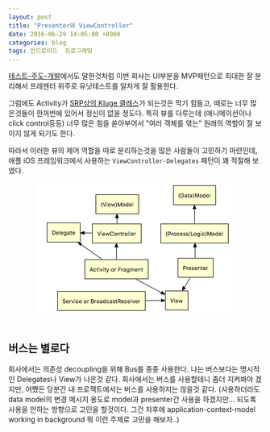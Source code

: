 ```yaml
---
layout: post
title: "Presenter와 ViewController"
date: 2016-06-29 14:05:00 +0900
categories: blog
tags: 안드로이드  프로그래밍
---
```


[테스트-주도-개발](/blog/2016/06/13/테스트-주도-개발.html)에서도 말한것처럼 이번 회사는 UI부분을 MVP패턴으로 최대한 잘 분리해서 프레젠터 위주로 유닛테스트를 알차게 잘 활용한다.

그럼에도 Activity가 [SRP상의 Kluge 클래스](/blog/2016/06/14/srp와-kludge-class.md#klugde-class)가 되는것은 막기 힘들고, 때로는 너무 많은것들이 한꺼번에 있어서 정신이 없을 정도다. 특히 뷰를 다루는데 (애니메이션이나 click control등등) 너무 많은 힘을 쏟아부어서 "여러 객체를 엮는" 원래의 역할이 잘 보이지 않게 되기도 한다.

따라서 이러한 뷰의 제어 역할을 따로 분리하는것을 많은 사람들이 고민하기 마련인데, 애플 iOS 프레임워크에서 사용하는 ``ViewController-Delegates`` 패턴이 꽤 적절해 보였다.

<div align="center"><img src="/assets/img/post/presenter-viewcontroller-in-android.png"/></div>

<br/>

버스는 별로다 <a name="bus-is-not-good"></a>
-----------

회사에서는 의존성 decoupling을 위해 Bus를 종종 사용한다. 나는 버스보다는 명시적인 Delegates나 View가 나은것 같다. 회사에서는 버스를 사용할테니 좀더 지켜봐야 겠지만, 어쨌든 당분간 내 프로젝트에서는 버스를 사용하지는 않을것 같다. (사용하더라도 data model의 변경 메시지 용도로 model과 presenter간 사용을 하겠지만... 되도록 사용을 안하는 방향으로 고민을 할것이다. 그건 차후에 application-context-model working in background 뭐 이런 주제로 고민을 해보자..)

